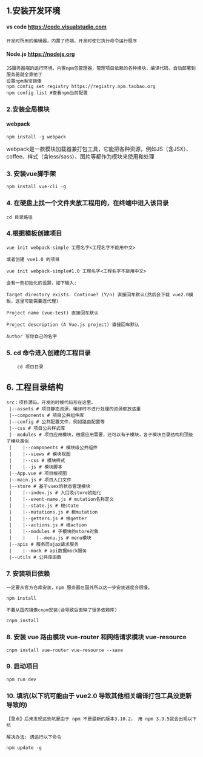 ## 1.安装开发环境
#### vs code https://code.visualstudio.com 
```
开发时所用的编辑器，内置了终端，开发时使它执行命令运行程序
```
#### Node.js https://nodejs.org 
```
JS服务器端的运行环境，内置npm包管理器，管理项目依赖的各种模块，编译代码，自动部署到服务器就全靠他了
设置npm淘宝镜像
npm config set registry https://registry.npm.taobao.org 
npm config list #查看npm当前配置
```

### 2.安装全局模块
#### webpack
```
npm install -g webpack
```
webpack是一款模块加载器兼打包工具，它能把各种资源，例如JS（含JSX）、coffee、样式（含less/sass）、图片等都作为模块来使用和处理


### 3. 安装vue脚手架
```
npm install vue-cli -g
```

### 4. 在硬盘上找一个文件夹放工程用的，在终端中进入该目录
```
cd 目录路径
```

### 4.根据模板创建项目
```
vue init webpack-simple 工程名字<工程名字不能用中文>

或者创建 vue1.0 的项目

vue init webpack-simple#1.0 工程名字<工程名字不能用中文>

会有一些初始化的设置，如下输入:

Target directory exists. Continue? (Y/n) 直接回车默认(然后会下载 vue2.0模板，这里可能需要连代理)

Project name (vue-test) 直接回车默认

Project description (A Vue.js project) 直接回车默认

Author 写你自己的名字
```

### 5. cd 命令进入创建的工程目录
```
    cd 项目目录
```

## 6. 工程目录结构
```
src：项目源码。开发的时候代码写在这里。
 |--assets # 项目静态资源，编译时不进行处理的资源都放这里
 |--components # 项目公共组件库
 |--config # 公共配置文件，例如路由配置等
 |--css # 项目公共样式库
 |--modules # 项目应用模块，根据应用需要，还可以有子模块，各子模块目录结构和顶级子模块类似
 |    |--components # 模块级公共组件
 |    |--views # 模块视图
 |    |--css # 模块样式
 |    |--js # 模块脚本
 |--App.vue # 项目根视图
 |--main.js # 项目入口文件
 |--store # 基于vuex的状态管理模块
 |    |--index.js # 入口及store初始化
 |    |--event-name.js # mutation名称定义
 |    |--state.js # 根state
 |    |--mutations.js # 根mutation
 |    |--getters.js # 根getter
 |    |--actions.js # 根action
 |    |--modules # 子模块的store对象
 |    |    |--menu.js # menu模块
 |--apis # 服务层ajax请求服务
 |    |--mock # api数据mock服务
 |--utils # 公共库函数
 ```



### 7. 安装项目依赖
```
一定要从官方仓库安装，npm 服务器在国外所以这一步安装速度会很慢。

npm install

不要从国内镜像cnpm安装(会导致后面缺了很多依赖库)

cnpm install
```

### 8. 安装 vue 路由模块 vue-router 和网络请求模块 vue-resource
```
cnpm install vue-router vue-resource --save
```

### 9. 启动项目
```
npm run dev
```

### 10. 填坑(以下坑可能由于 vue2.0 导致其他相关编译打包工具没更新导致的)
```
【重点】后来发现这些坑是由于 npm 不是最新的版本3.10.2， 用 npm 3.9.5就会出现以下坑

解决办法: 请运行以下命令

npm update -g
```

